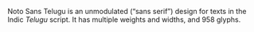 Noto Sans Telugu is an unmodulated (“sans serif”) design for texts in the Indic _Telugu_ script. It has multiple weights and widths, and 958 glyphs.